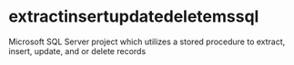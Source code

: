 # extractinsertupdatedeletemssql
Microsoft SQL Server project which utilizes a stored procedure to extract, insert, update, and or delete records
